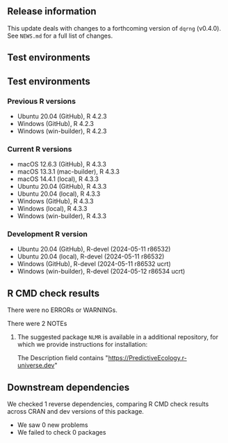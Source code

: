 ## Release information

This update deals with changes to a forthcoming version of `dqrng` (v0.4.0).
See `NEWS.md` for a full list of changes.

## Test environments

## Test environments

### Previous R versions
* Ubuntu 20.04                 (GitHub), R 4.2.3
* Windows                      (GitHub), R 4.2.3
* Windows                 (win-builder), R 4.2.3

### Current R versions
* macOS 12.6.3                 (GitHub), R 4.3.3
* macOS 13.3.1            (mac-builder), R 4.3.3
* macOS 14.4.1                  (local), R 4.3.3
* Ubuntu 20.04                 (GitHub), R 4.3.3
* Ubuntu 20.04                  (local), R 4.3.3
* Windows                      (GitHub), R 4.3.3
* Windows                       (local), R 4.3.3
* Windows                 (win-builder), R 4.3.3

### Development R version
* Ubuntu 20.04                 (GitHub), R-devel (2024-05-11 r86532)
* Ubuntu 20.04                  (local), R-devel (2024-05-11 r86532)
* Windows                      (GitHub), R-devel (2024-05-11 r86532 ucrt)
* Windows                 (win-builder), R-devel (2024-05-12 r86534 ucrt)

## R CMD check results

There were no ERRORs or WARNINGs.

There were 2 NOTEs

1. The suggested package `NLMR` is available in a additional repository, for which we provide instructions for installation:

    The Description field contains
        "https://PredictiveEcology.r-universe.dev" 

## Downstream dependencies

We checked 1 reverse dependencies, comparing R CMD check results across CRAN and dev versions of this package.

 * We saw 0 new problems
 * We failed to check 0 packages
